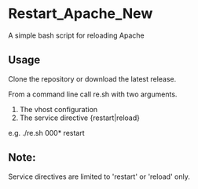 # Restart_Apache_New
A simple bash script for reloading Apache 


## Usage
Clone the repository or download the latest release. 

From a command line call re.sh with two arguments.
1. The vhost configuration
2. The service directive {restart|reload}

e.g.
./re.sh 000* restart

## Note:

Service directives are limited to 'restart' or 'reload' only.


